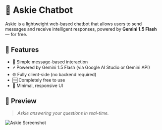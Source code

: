 # 🤖 Askie Chatbot

Askie is a lightweight web-based chatbot that allows users to send messages and receive intelligent responses, powered by **Gemini 1.5 Flash** — for free.

## 🚀 Features

- 💬 Simple message-based interaction
- ⚡ Powered by Gemini 1.5 Flash (via Google AI Studio or Gemini API)
- 🌐 Fully client-side (no backend required)
- 🆓 Completely free to use
- 🎨 Minimal, responsive UI

## 📸 Preview

> _Askie answering your questions in real-time._

![Askie Screenshot](./src/asset/screenshot.png)

